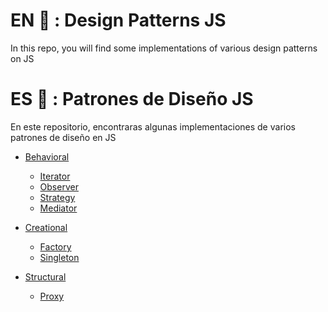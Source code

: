 # EN :hamburger: : Design Patterns JS 

In this repo, you will find some implementations of various design patterns on JS
    
# ES :beers: : Patrones de Diseño JS

En este repositorio, encontraras algunas implementaciones de varios patrones de diseño en JS


- [Behavioral](https://github.com/JoshuaPCruz/Design-Patterns-JS/tree/master/Behavioral)

    - [Iterator](https://github.com/JoshuaPCruz/Design-Patterns-JS/blob/master/Behavioral/iterator.js)
    - [Observer](https://github.com/JoshuaPCruz/Design-Patterns-JS/blob/master/Behavioral/observer.js)
    - [Strategy](https://github.com/JoshuaPCruz/Design-Patterns-JS/blob/master/Behavioral/strategy.js)
    - [Mediator](https://github.com/JoshuaPCruz/Design-Patterns-JS/blob/master/Behavioral/mediator.js)

- [Creational](https://github.com/JoshuaPCruz/Design-Patterns-JS/tree/master/Creational)

    - [Factory](https://github.com/JoshuaPCruz/Design-Patterns-JS/blob/master/Creational/factory.js)
    - [Singleton](https://github.com/JoshuaPCruz/Design-Patterns-JS/blob/master/Creational/singleton.js)

- [Structural](https://github.com/JoshuaPCruz/Design-Patterns-JS/tree/master/Structural)

    - [Proxy](https://github.com/JoshuaPCruz/Design-Patterns-JS/blob/master/Structural/proxy.js)

